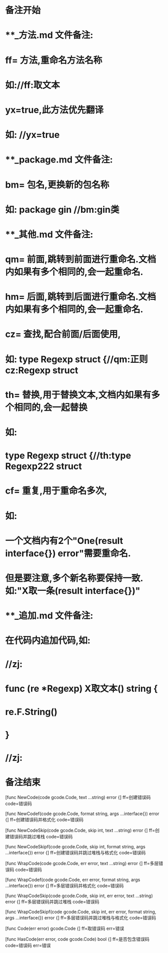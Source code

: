 # 备注开始
# **_方法.md 文件备注:
# ff= 方法,重命名方法名称
# 如://ff:取文本
#
# yx=true,此方法优先翻译
# 如: //yx=true

# **_package.md 文件备注:
# bm= 包名,更换新的包名称 
# 如: package gin //bm:gin类

# **_其他.md 文件备注:
# qm= 前面,跳转到前面进行重命名.文档内如果有多个相同的,会一起重命名.
# hm= 后面,跳转到后面进行重命名.文档内如果有多个相同的,会一起重命名.
# cz= 查找,配合前面/后面使用,
# 如: type Regexp struct {//qm:正则 cz:Regexp struct
#
# th= 替换,用于替换文本,文档内如果有多个相同的,会一起替换
# 如:
# type Regexp struct {//th:type Regexp222 struct
#
# cf= 重复,用于重命名多次,
# 如: 
# 一个文档内有2个"One(result interface{}) error"需要重命名.
# 但是要注意,多个新名称要保持一致. 如:"X取一条(result interface{})"

# **_追加.md 文件备注:
# 在代码内追加代码,如:
# //zj:
# func (re *Regexp) X取文本() string { 
# re.F.String()
# }
# //zj:
# 备注结束

[func NewCode(code gcode.Code, text ...string) error {]
ff=创建错误码
code=错误码

[func NewCodef(code gcode.Code, format string, args ...interface{}) error {]
ff=创建错误码并格式化
code=错误码

[func NewCodeSkip(code gcode.Code, skip int, text ...string) error {]
ff=创建错误码并跳过堆栈
code=错误码

[func NewCodeSkipf(code gcode.Code, skip int, format string, args ...interface{}) error {]
ff=创建错误码并跳过堆栈与格式化
code=错误码

[func WrapCode(code gcode.Code, err error, text ...string) error {]
ff=多层错误码
code=错误码

[func WrapCodef(code gcode.Code, err error, format string, args ...interface{}) error {]
ff=多层错误码并格式化
code=错误码

[func WrapCodeSkip(code gcode.Code, skip int, err error, text ...string) error {]
ff=多层错误码并跳过堆栈
code=错误码

[func WrapCodeSkipf(code gcode.Code, skip int, err error, format string, args ...interface{}) error {]
ff=多层错误码并跳过堆栈与格式化
code=错误码

[func Code(err error) gcode.Code {]
ff=取错误码
err=错误

[func HasCode(err error, code gcode.Code) bool {]
ff=是否包含错误码
code=错误码
err=错误

